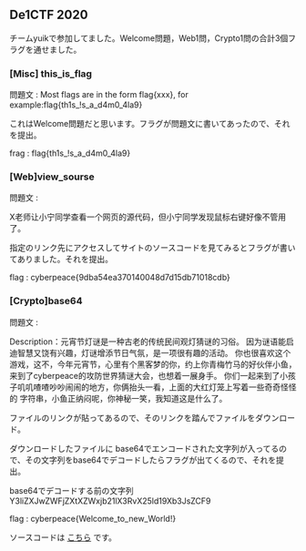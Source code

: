 ## De1CTF 2020

チームyuikで参加してました。Welcome問題，Web1問，Crypto1問の合計3個フラグを通せました。

### [Misc] this_is_flag

問題文 : Most flags are in the form flag{xxx}, for example:flag{th1s_!s_a_d4m0_4la9}

これはWelcome問題だと思います。フラグが問題文に書いてあったので、それを提出。

frag : flag{th1s_!s_a_d4m0_4la9}

### [Web]view_sourse

問題文 : 

X老师让小宁同学查看一个网页的源代码，但小宁同学发现鼠标右键好像不管用了。

指定のリンク先にアクセスしてサイトのソースコードを見てみるとフラグが書いてありました。それを提出。

flag : cyberpeace{9dba54ea370140048d7d15db71018cdb}

### [Crypto]base64

問題文 :

Description：元宵节灯谜是一种古老的传统民间观灯猜谜的习俗。 因为谜语能启迪智慧又饶有兴趣，灯谜增添节日气氛，是一项很有趣的活动。 你也很喜欢这个游戏，这不，今年元宵节，心里有个黑客梦的你，约上你青梅竹马的好伙伴小鱼， 来到了cyberpeace的攻防世界猜谜大会，也想着一展身手。 你们一起来到了小孩子叽叽喳喳吵吵闹闹的地方，你俩抬头一看，上面的大红灯笼上写着一些奇奇怪怪的 字符串，小鱼正纳闷呢，你神秘一笑，我知道这是什么了。

ファイルのリンクが貼ってあるので、そのリンクを踏んでファイルをダウンロード。

ダウンロードしたファイルに base64でエンコードされた文字列が入ってるので、その文字列をbase64でデコードしたらフラグが出てくるので、それを提出。

base64でデコードする前の文字列
Y3liZXJwZWFjZXtXZWxjb21lX3RvX25ld19Xb3JsZCF9

flag : cyberpeace{Welcome_to_new_World!}

ソースコードは [こちら](https://github.com/yu1k/ctf/blob/master/De1CTF2020/base64.py "こちら") です。